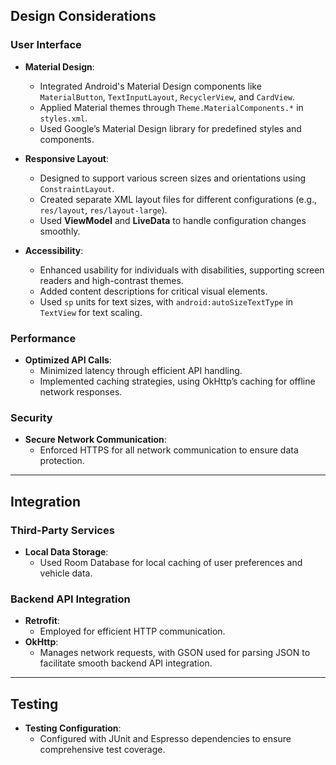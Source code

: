 ## Design Considerations
 
### User Interface
- **Material Design**:  
  - Integrated Android's Material Design components like `MaterialButton`, `TextInputLayout`, `RecyclerView`, and `CardView`.
  - Applied Material themes through `Theme.MaterialComponents.*` in `styles.xml`.
  - Used Google’s Material Design library for predefined styles and components.
 
- **Responsive Layout**:  
  - Designed to support various screen sizes and orientations using `ConstraintLayout`.
  - Created separate XML layout files for different configurations (e.g., `res/layout`, `res/layout-large`).
  - Used **ViewModel** and **LiveData** to handle configuration changes smoothly.
 
- **Accessibility**:  
  - Enhanced usability for individuals with disabilities, supporting screen readers and high-contrast themes.
  - Added content descriptions for critical visual elements.
  - Used `sp` units for text sizes, with `android:autoSizeTextType` in `TextView` for text scaling.
 
### Performance
- **Optimized API Calls**:  
  - Minimized latency through efficient API handling.
  - Implemented caching strategies, using OkHttp’s caching for offline network responses.
 
### Security
- **Secure Network Communication**:  
  - Enforced HTTPS for all network communication to ensure data protection.
 
---
 
## Integration
 
### Third-Party Services
 
- **Local Data Storage**:  
  - Used Room Database for local caching of user preferences and vehicle data.
 
### Backend API Integration
- **Retrofit**:  
  - Employed for efficient HTTP communication.
- **OkHttp**:  
  - Manages network requests, with GSON used for parsing JSON to facilitate smooth backend API integration.
 
---
 
## Testing
 
- **Testing Configuration**:  
  - Configured with JUnit and Espresso dependencies to ensure comprehensive test coverage.
